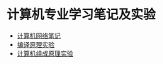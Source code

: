 # 计算机专业学习笔记及实验
* [计算机网络笔记](https://github.com/woai3c/Computer-Networking-Lab)
* [编译原理实验](https://github.com/woai3c/nand2tetris)
* [计算机组成原理实验](https://github.com/woai3c/nand2tetris)
